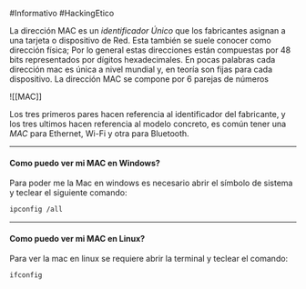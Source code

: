 #Informativo #HackingEtico 

La dirección MAC es un *identificador Único* que los fabricantes asignan a una tarjeta o dispositivo de Red. Esta también se suele conocer como dirección física; Por lo general estas direcciones están compuestas por 48 bits representados por dígitos hexadecimales. En pocas palabras cada dirección mac es única a nivel mundial y, en teoría son fijas para cada dispositivo. La dirección MAC se compone por 6 parejas de números   

![[MAC]]

Los tres primeros pares hacen referencia al identificador del fabricante, y los tres ultimos hacen referencia al modelo concreto, es común tener una *MAC* para Ethernet, Wi-Fi y otra para Bluetooth.

----
#### Como puedo ver mi MAC en Windows?
Para poder me la Mac en windows es necesario abrir el símbolo de sistema y teclear el siguiente comando:

```bash
ipconfig /all
```

----
#### Como puedo ver mi MAC en Linux?
Para ver la mac en linux se requiere abrir la terminal y teclear el comando:

```bash
ifconfig
```


